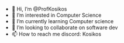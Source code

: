 - 👋 Hi, I’m @ProfKosikos
- 👀 I’m interested in Computer Science
- 🌱 I’m currently learning Computer science
- 💞️ I’m looking to collaborate on software dev
- 📫 How to reach me discord: Kosikos

<!---
ProfKosikos/ProfKosikos is a ✨ special ✨ repository because its `README.md` (this file) appears on your GitHub profile.
You can click the Preview link to take a look at your changes.
--->
